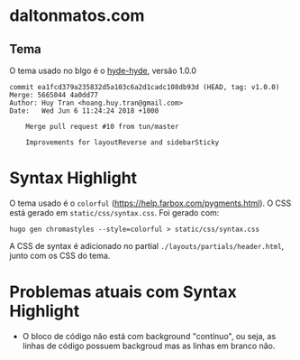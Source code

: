 # daltonmatos.com


## Tema

O tema usado no blgo é o [hyde-hyde](https://github.com/htr3n/hyde-hyde), versão 1.0.0

```
commit ea1fcd379a235832d5a103c6a2d1cadc108db93d (HEAD, tag: v1.0.0)
Merge: 5665044 4a0dd77
Author: Huy Tran <hoang.huy.tran@gmail.com>
Date:   Wed Jun 6 11:24:24 2018 +1000

    Merge pull request #10 from tun/master

    Improvements for layoutReverse and sidebarSticky
```

# Syntax Highlight

O tema usado é o `colorful` (https://help.farbox.com/pygments.html). O CSS está gerado em `static/css/syntax.css`. Foi gerado com:

```
hugo gen chromastyles --style=colorful > static/css/syntax.css
```

A CSS de syntax é adicionado no partial `./layouts/partials/header.html`, junto com os CSS do tema.


# Problemas atuais com Syntax Highlight

* O bloco de código não está com background "contínuo", ou seja, as linhas de código possuem backgroud mas as linhas em branco não.

